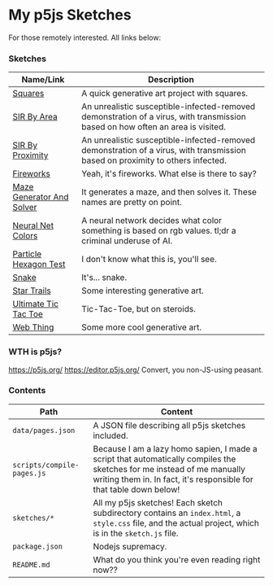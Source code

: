 # My p5js Sketches
For those remotely interested. All links below:

### Sketches

| Name/Link | Description |
|-|-|
|[Squares](https://bubbybabur.github.io/Sketches//sketches/CAC/squares)|A quick generative art project with squares.|
|[SIR By Area](https://bubbybabur.github.io/Sketches//sketches/SIR/SIR-by-area)|An unrealistic susceptible-infected-removed demonstration of a virus, with transmission based on how often an area is visited.|
|[SIR By Proximity](https://bubbybabur.github.io/Sketches//sketches/SIR/SIR-by-proximity)|An unrealistic susceptible-infected-removed demonstration of a virus, with transmission based on proximity to others infected.|
|[Fireworks](https://bubbybabur.github.io/Sketches//sketches/fireworks)|Yeah, it's fireworks. What else is there to say?|
|[Maze Generator And Solver](https://bubbybabur.github.io/Sketches//sketches/maze-generator-and-solver)|It generates a maze, and then solves it. These names are pretty on point.|
|[Neural Net Colors](https://bubbybabur.github.io/Sketches//sketches/neural-net-colors)|A neural network decides what color something is based on rgb values. tl;dr a criminal underuse of AI.|
|[Particle Hexagon Test](https://bubbybabur.github.io/Sketches//sketches/particle-hexagon-test)|I don't know what this is, you'll see.|
|[Snake](https://bubbybabur.github.io/Sketches//sketches/snake)|It's... snake.|
|[Star Trails](https://bubbybabur.github.io/Sketches//sketches/startrails)|Some interesting generative art.|
|[Ultimate Tic Tac Toe](https://bubbybabur.github.io/Sketches//sketches/ult-tic-tac-toe)|Tic-Tac-Toe, but on steroids.|
|[Web Thing](https://bubbybabur.github.io/Sketches//sketches/web-thing)|Some more cool generative art.|

### WTH is p5js?
https://p5js.org/
https://editor.p5js.org/
Convert, you non-JS-using peasant.

### Contents

| Path | Content |
|-|-|
|```data/pages.json```| A JSON file describing all p5js sketches included. |
|```scripts/compile-pages.js```| Because I am a lazy homo sapien, I made a script that automatically compiles the sketches for me instead of me manually writing them in. In fact, it's responsible for that table down below!|
|```sketches/*```| All my p5js sketches! Each sketch subdirectory contains an ```index.html```, a ```style.css``` file, and the actual project, which is in the ```sketch.js``` file.|
|```package.json```| Nodejs supremacy. |
|```README.md```| What do you think you're even reading right now??|
